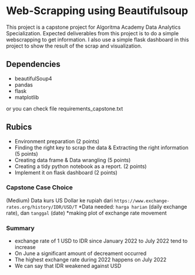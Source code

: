 # Web-Scrapping using Beautifulsoup

This project is a capstone project for Algoritma Academy Data Analytics Specialization. Expected deliverables from this project is to do a simple webscrapping to get information. I also use a simple flask dashboard in this project to show the result of the scrap and visualization.

## Dependencies

- beautifulSoup4
- pandas
- flask
- matplotlib

or you can check file requirements_capstone.txt 

## Rubics

- Environment preparation (2 points)
- Finding the right key to scrap the data  & Extracting the right information (5 points)
- Creating data frame & Data wrangling (5 points)
- Creating a tidy python notebook as a report. (2 points)
- Implement it on flask dashboard (2 points)



### Capstone Case Choice

   (Medium) Data kurs US Dollar ke rupiah dari `https://www.exchange-rates.org/history/IDR/USD/T`
   *Data needed: `harga harian` (daily exchange rate), dan `tanggal` (date)
   *making plot of exchange rate movement
   
### Summary

- exchange rate of 1 USD to IDR since January 2022 to July 2022 tend to increase
- On June a significant amount of decreament occurred
- The highest exchange rate during 2022 happens on July 2022
- We can say that IDR weakened against USD

